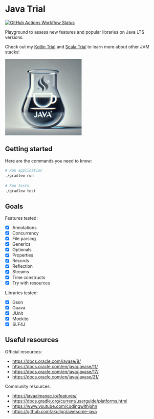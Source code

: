# Java Trial

[![GitHub Actions Workflow Status](https://img.shields.io/github/actions/workflow/status/huangsam/java-trial/ci.yml)](https://github.com/huangsam/java-trial/actions)

Playground to assess new features and popular libraries on Java LTS versions.

Check out my [Kotlin Trial] and [Scala Trial] to learn more about other JVM stacks!

<img src="images/java-trial.webp" alt="Java logo" width="250px" />

## Getting started

Here are the commands you need to know:

```bash
# Run application
./gradlew run

# Run tests
./gradlew test
```

## Goals

Features tested:

- [x] Annotations
- [x] Concurrency
- [x] File parsing
- [x] Generics
- [x] Optionals
- [x] Properties
- [x] Records
- [x] Reflection
- [x] Streams
- [x] Time constructs
- [x] Try with resources

Libraries tested:

- [x] Gson
- [x] Guava
- [x] JUnit
- [x] Mockito
- [x] SLF4J

## Useful resources

Official resources:

- <https://docs.oracle.com/javase/8/>
- <https://docs.oracle.com/en/java/javase/11/>
- <https://docs.oracle.com/en/java/javase/17/>
- <https://docs.oracle.com/en/java/javase/21/>

Community resources:

- <https://javaalmanac.io/features/>
- <https://docs.gradle.org/current/userguide/platforms.html>
- <https://www.youtube.com/codingwithjohn>
- <https://github.com/akullpp/awesome-java>

[Kotlin Trial]: https://github.com/huangsam/kotlin-trial
[Scala Trial]: https://github.com/huangsam/scala-trial
